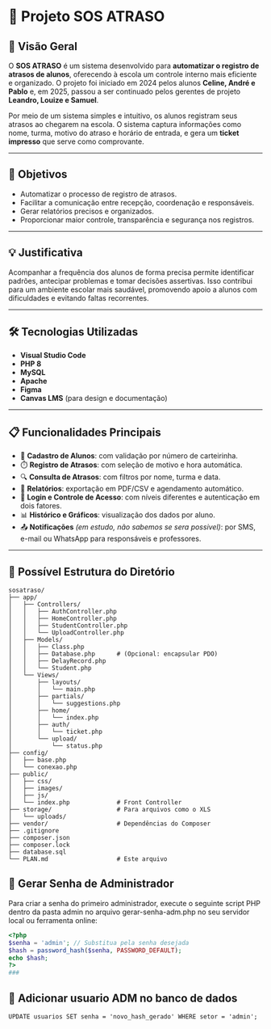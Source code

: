 # 📘 Projeto SOS ATRASO

## 📌 Visão Geral

O **SOS ATRASO** é um sistema desenvolvido para **automatizar o registro de atrasos de alunos**, oferecendo à escola um controle interno mais eficiente e organizado. O projeto foi iniciado em 2024 pelos alunos **Celine, André e Pablo** e, em 2025, passou a ser continuado pelos gerentes de projeto **Leandro, Louize e Samuel**.

Por meio de um sistema simples e intuitivo, os alunos registram seus atrasos ao chegarem na escola. O sistema captura informações como nome, turma, motivo do atraso e horário de entrada, e gera um **ticket impresso** que serve como comprovante.

---

## 🎯 Objetivos

- Automatizar o processo de registro de atrasos.
- Facilitar a comunicação entre recepção, coordenação e responsáveis.
- Gerar relatórios precisos e organizados.
- Proporcionar maior controle, transparência e segurança nos registros.

---

## 💡 Justificativa

Acompanhar a frequência dos alunos de forma precisa permite identificar padrões, antecipar problemas e tomar decisões assertivas. Isso contribui para um ambiente escolar mais saudável, promovendo apoio a alunos com dificuldades e evitando faltas recorrentes.

---

## 🛠️ Tecnologias Utilizadas

- **Visual Studio Code**
- **PHP 8**
- **MySQL**
- **Apache**
- **Figma**
- **Canvas LMS** (para design e documentação)

---

## 📋 Funcionalidades Principais

- 📌 **Cadastro de Alunos**: com validação por número de carteirinha.  
- ⏱️ **Registro de Atrasos**: com seleção de motivo e hora automática.  
- 🔍 **Consulta de Atrasos**: com filtros por nome, turma e data.  
- 📑 **Relatórios**: exportação em PDF/CSV e agendamento automático.  
- 🔐 **Login e Controle de Acesso**: com níveis diferentes e autenticação em dois fatores.  
- 📊 **Histórico e Gráficos**: visualização dos dados por aluno.  
- 📤 **Notificações** *(em estudo, não sabemos se sera possivel)*: por SMS, e-mail ou WhatsApp para responsáveis e professores.

---
## 📁 Possível Estrutura do Diretório

```Estrutura
sosatraso/
├── app/
│   ├── Controllers/
│   │   ├── AuthController.php
│   │   ├── HomeController.php
│   │   ├── StudentController.php
│   │   └── UploadController.php
│   ├── Models/
│   │   ├── Class.php
│   │   ├── Database.php      # (Opcional: encapsular PDO)
│   │   ├── DelayRecord.php
│   │   └── Student.php
│   └── Views/
│       ├── layouts/
│       │   └── main.php
│       ├── partials/
│       │   └── suggestions.php
│       ├── home/
│       │   └── index.php
│       ├── auth/
│       │   └── ticket.php
│       └── upload/
│           └── status.php
├── config/
│   ├── base.php
│   └── conexao.php
├── public/
│   ├── css/
│   ├── images/
│   ├── js/
│   └── index.php             # Front Controller
├── storage/                  # Para arquivos como o XLS
│   └── uploads/
├── vendor/                   # Dependências do Composer
├── .gitignore
├── composer.json
├── composer.lock
├── database.sql
└── PLAN.md                   # Este arquivo

````

## 🔐 Gerar Senha de Administrador

Para criar a senha do primeiro administrador, execute o seguinte script PHP dentro da pasta admin no arquivo gerar-senha-adm.php no seu servidor local ou ferramenta online:

```php
<?php
$senha = 'admin'; // Substitua pela senha desejada
$hash = password_hash($senha, PASSWORD_DEFAULT);
echo $hash;
?>
###
````
## 🔐 Adicionar usuario ADM no banco de dados

```
UPDATE usuarios SET senha = 'novo_hash_gerado' WHERE setor = 'admin';

